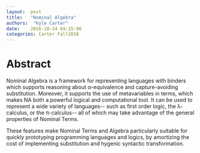 ```yaml
--- 
layout:  post 
title:   "Nominal Algebra"
authors:  "Kyle Carter" 
date:    2016-10-14 04:15:00 
categories: Carter Fall2016
--- 
```


# Abstract

Nominal Algebra is a framework for representing languages with binders which supports reasoning about α-equivalence and capture-avoiding substitution. Moreover, it supports the use of metavariables in terms, which makes NA both a powerful logical and computational tool. It can be used to represent a wide variety of languages-- such as first order logic, the λ-calculus, or the π-calculus-- all of which may take advantage of the general properties of Nominal Terms.

These features make Nominal Terms and Algebra particularly suitable for quickly prototyping programming languages and logics, by amortizing the cost of implementing substitution and hygenic syntactic transformation.
